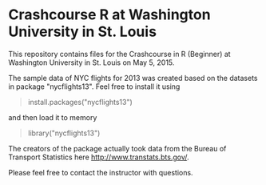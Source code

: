 # Crashcourse R at Washington University in St. Louis

This repository contains files for the Crashcourse in R (Beginner) at Washington University in St. Louis on May 5, 2015.

The sample data of NYC flights for 2013 was created based on the datasets in package "nycflights13". Feel free to install it using 

>install.packages("nycflights13")

and then load it to memory

>library("nycflights13")

The creators of the package actually took data from the Bureau of Transport Statistics here http://www.transtats.bts.gov/.

Please feel free to contact the instructor with questions.


